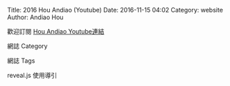 Title: 2016  Hou Andiao (Youtube)
Date: 2016-11-15 04:02
Category: website
Author: Andiao Hou


歡迎訂閱
<a href="https://www.youtube.com/channel/UCDWXIKObZ4hyw9SmxNIvb_A">Hou Andiao Youtube連結</a>

<!-- PELICAN_END_SUMMARY -->

網誌 Category

網誌 Tags

reveal.js 使用導引
